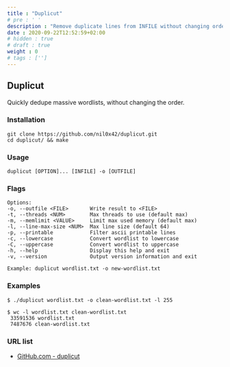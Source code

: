 ```yaml
---
title : "Duplicut"
# pre : ' '
description : "Remove duplicate lines from INFILE without changing order."
date : 2020-09-22T12:52:59+02:00
# hidden : true
# draft : true
weight : 0
# tags : ['']
---
```


## Duplicut

Quickly dedupe massive wordlists, without changing the order.

### Installation

```plain
git clone https://github.com/nil0x42/duplicut.git
cd duplicut/ && make
```

### Usage

```plain
duplicut [OPTION]... [INFILE] -o [OUTFILE]
```

### Flags

```plain
Options:
-o, --outfile <FILE>       Write result to <FILE>
-t, --threads <NUM>        Max threads to use (default max)
-m, --memlimit <VALUE>     Limit max used memory (default max)
-l, --line-max-size <NUM>  Max line size (default 64)
-p, --printable            Filter ascii printable lines
-c, --lowercase            Convert wordlist to lowercase
-C, --uppercase            Convert wordlist to uppercase
-h, --help                 Display this help and exit
-v, --version              Output version information and exit

Example: duplicut wordlist.txt -o new-wordlist.txt
```

### Examples

```plain
$ ./duplicut wordlist.txt -o clean-wordlist.txt -l 255

$ wc -l wordlist.txt clean-wordlist.txt
 33591536 wordlist.txt
 7487676 clean-wordlist.txt
```

### URL list

* [GitHub.com - duplicut](https://github.com/nil0x42/duplicut)

